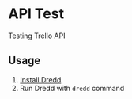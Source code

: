 # API Test
Testing Trello API

## Usage

1. [Install Dredd](http://dredd.readthedocs.org/en/latest/quickstart/)
1. Run Dredd with `dredd` command
